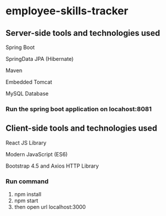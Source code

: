 # employee-skills-tracker
## Server-side tools and technologies used
Spring Boot

SpringData JPA (Hibernate)

Maven 

Embedded Tomcat

MySQL Database

### Run the spring boot application on locahost:8081

## Client-side tools and technologies used
React JS Library

Modern JavaScript (ES6)

Bootstrap 4.5 and Axios HTTP Library

### Run command 
1. npm install
2. npm start
3. then open url localhost:3000
